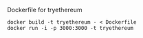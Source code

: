 Dockerfile for tryethereum

    docker build -t tryethereum - < Dockerfile
    docker run -i -p 3000:3000 -t tryethereum
